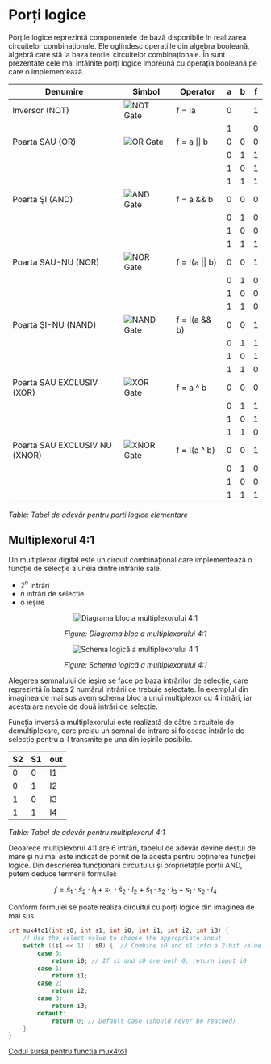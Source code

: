 # Porți logice

Porțile logice reprezintă componentele de bază disponibile în realizarea circuitelor combinaționale. Ele oglindesc operațiile din algebra booleană, algebră care stă la baza teoriei circuitelor combinaționale. În sunt prezentate cele mai întâlnite porți logice împreună cu operația booleană pe care o implementează.


| Denumire                  | Simbol                                      | Operator     | a | b | f |
|---------------------------|---------------------------------------------|--------------|---|---|---|
| Inversor (NOT)            | ![NOT Gate](../media/gate-not.png)          | f = !a       | 0 |   | 1 |
|                           |                                             |              | 1 |   | 0 |
| Poarta SAU (OR)           | ![OR Gate](../media/gate-or.png)            | f = a \|\| b | 0 | 0 | 0 |
|                           |                                             |              | 0 | 1 | 1 |
|                           |                                             |              | 1 | 0 | 1 |
|                           |                                             |              | 1 | 1 | 1 |
| Poarta ŞI (AND)           | ![AND Gate](../media/gate-and.png)          | f = a && b   | 0 | 0 | 0 |
|                           |                                             |              | 0 | 1 | 0 |
|                           |                                             |              | 1 | 0 | 0 |
|                           |                                             |              | 1 | 1 | 1 |
| Poarta SAU-NU (NOR)       | ![NOR Gate](../media/gate-nor.png)          | f = !(a \|\| b) | 0 | 0 | 1 |
|                           |                                             |              | 0 | 1 | 0 |
|                           |                                             |              | 1 | 0 | 0 |
|                           |                                             |              | 1 | 1 | 0 |
| Poarta ŞI-NU (NAND)       | ![NAND Gate](../media/gate-nand.png)        | f = !(a && b) | 0 | 0 | 1 |
|                           |                                             |              | 0 | 1 | 1 |
|                           |                                             |              | 1 | 0 | 1 |
|                           |                                             |              | 1 | 1 | 0 |
| Poarta SAU EXCLUSIV (XOR) | ![XOR Gate](../media/gate-xor.png)          | f = a ^ b    | 0 | 0 | 0 |
|                           |                                             |              | 0 | 1 | 1 |
|                           |                                             |              | 1 | 0 | 1 |
|                           |                                             |              | 1 | 1 | 0 |
| Poarta SAU EXCLUSIV NU (XNOR) | ![XNOR Gate](../media/gate-xnor.png)    | f = !(a ^ b) | 0 | 0 | 1 |
|                           |                                             |              | 0 | 1 | 0 |
|                           |                                             |              | 1 | 0 | 0 |
|                           |                                             |              | 1 | 1 | 1 |
_Table: Tabel de adevăr pentru porti logice elementare_

## Multiplexorul 4:1

Un multiplexor digital este un circuit combinațional care implementează o funcție de selecție a uneia dintre intrările sale.
  - $2^n$ intrări
  - $n$ intrări de selecție
  - o ieșire

<div align="center">

![Diagrama bloc a multiplexorului 4:1](../media/mux4.png)

_Figure: Diagrama bloc a multiplexorului 4:1_

</div>

<div align="center">

![Schema logică a multiplexorului 4:1](../media/mux4-gates.png)

_Figure: Schema logică a multiplexorului 4:1_

</div>

Alegerea semnalului de ieșire se face pe baza intrărilor de selecție, care reprezintă în baza 2 numărul intrării ce trebuie selectate. În exemplul din imaginea de mai sus avem schema bloc a unui multiplexor cu 4 intrări, iar acesta are nevoie de două intrări de selecție.

Funcția inversă a multiplexorului este realizată de către circuitele de demultiplexare, care preiau un semnal de intrare și folosesc intrările de selecție pentru a-l transmite pe una din ieșirile posibile.


| S2 | S1 | out |
|----|----|-----|
| 0  | 0  | I1  |
| 0  | 1  | I2  |
| 1  | 0  | I3  |
| 1  | 1  | I4  |
_Table: Tabel de adevăr pentru multiplexorul 4:1_

Deoarece multiplexorul 4:1 are 6 intrări, tabelul de adevăr devine destul de mare și nu mai este indicat de pornit de la acesta pentru obținerea funcției logice. Din descrierea funcționării circuitului și proprietățile porții AND, putem deduce termenii formulei:

$$f = \bar s_1\ \cdotp\ \bar s_2\ \cdotp\ I_1\ +\ s_1\ \cdotp \bar s_2\ \cdotp\ I_2\ +\ \bar s_1\ \cdotp\ s_2\ \cdotp\ I_3\ +\ s_1\ \cdotp\ s_2\ \cdotp\ I_4$$ 

Conform formulei se poate realiza circuitul cu porți logice din imaginea de mai sus.

```C++
int mux4to1(int s0, int s1, int i0, int i1, int i2, int i3) {
    // Use the select value to choose the appropriate input
    switch ((s1 << 1) | s0) {  // Combine s0 and s1 into a 2-bit value
        case 0:
            return i0; // If s1 and s0 are both 0, return input i0
        case 1:
            return i1;
        case 2:
            return i2;
        case 3:
            return i3;
        default:
            return 0; // Default case (should never be reached)
    }
}
```
[Codul sursa pentru functia mux4to1](https://github.com/cs-pub-ro/computer-architecture/tree/main/chapters/combinational-circuits/logic-gates/demos/mux4to1)

